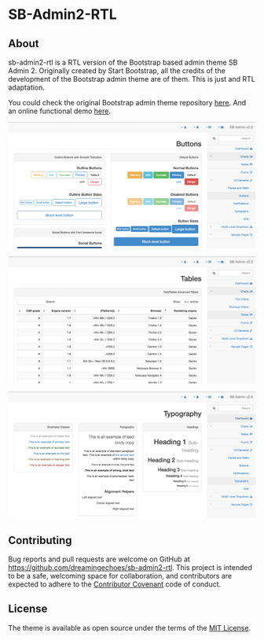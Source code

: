 # SB-Admin2-RTL

## About

sb-admin2-rtl is a RTL version of the Bootstrap based admin theme SB Admin 2. Originally created by Start Bootstrap, all the credits of the development of the Bootstrap admin theme are of them. This is just and RTL adaptation.

You could check the original Bootstrap admin theme repository [here](https://github.com/BlackrockDigital/startbootstrap-sb-admin-2). And an online functional demo [here](http://dreamingechoes.github.io/sb-admin2-rtl/demo/index.html).

![Buttons](extras/image-samples/buttons.png)

![Tables](extras/image-samples/tables.png)

![Typography](extras/image-samples/typography.png)

## Contributing

Bug reports and pull requests are welcome on GitHub at https://github.com/dreamingechoes/sb-admin2-rtl. This project is intended to be a safe, welcoming space for collaboration, and contributors are expected to adhere to the [Contributor Covenant](contributor-covenant.org) code of conduct.

## License

The theme is available as open source under the terms of the [MIT License](http://opensource.org/licenses/MIT).
